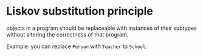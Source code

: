 # Liskov substitution principle
  
objects in a program should be replaceable with instances of their subtypes without altering the correctness of that program.

Example: you can replace <code>Person</code> with <code>Teacher</code> to <code>School</code>.
